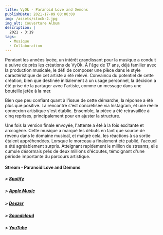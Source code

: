 ```yaml
---
title: VyOk - Paranoid Love and Demons
publishDate: 2021-17-09 00:00:00
img: /assets/stock-2.jpg
img_alt: Couverture Album
description: |
  2021 - 3:19
tags:
  - Musique
  - Collaboration
---
```


Pendant les années lycée, un intérêt grandissant pour la musique a conduit à suivre de près les créations de VyOk. À l'âge de 17 ans, déjà familier avec la production musicale, le défi de composer une pièce dans le style caractéristique de cet artiste a été relevé. Convaincu du potentiel de cette création, bien que destinée initialement à un usage personnel, la décision a été prise de la partager avec l'artiste, comme un message dans une bouteille jetée à la mer.

Bien que peu confiant quant à l'issue de cette démarche, la réponse a été plus que positive. La rencontre s'est concrétisée via Instagram, et une réelle connexion artistique s'est établie. Ensemble, la pièce a été retravaillée à cinq reprises, principalement pour en ajuster la structure.

Une fois la version finale envoyée, l'attente a été à la fois excitante et anxiogène. Cette musique a marqué les débuts en tant que source de revenu dans le domaine musical, et malgré cela, les réactions à sa sortie étaient appréhendées. Lorsque le morceau a finalement été publié, l'accueil a été agréablement surpris. Atteignant rapidement le million de streams, elle cumule désormais près de deux millions d'écoutes, témoignant d'une période importante du parcours artistique.

#### Stream - Paranoid Love and Demons
  ##### > <a href="https://open.spotify.com/intl-fr/track/0Fl6uSIk91eAoP7EED77wg?si=d547e8302e80425c">Spotify</a>
  ##### > <a href="https://music.apple.com/fr/album/paranoid-love-and-demons/1585428551?i=1585428552">Apple Music</a>
  ##### > <a href="https://deezer.page.link/EXKgZRfLKcHibBGE6">Deezer</a>
  ##### > <a href="https://soundcloud.com/vyok1/paranoid-love-and-demons-prod-disbl1nd">Soundcloud</a>
  ##### > <a href="https://music.youtube.com/watch?v=9-9rlrTwGag&si=xCCniSiq4izxV9O4">YouTube</a>




